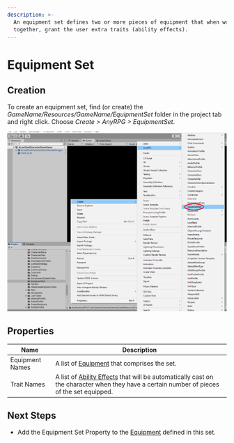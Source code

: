 ```yaml
---
description: >-
  An equipment set defines two or more pieces of equipment that when worn
  together, grant the user extra traits (ability effects).
---
```


# Equipment Set

## Creation

To create an equipment set, find (or create) the _GameName/Resources/GameName/EquipmentSet_ folder in the project tab and right click.  Choose _Create > AnyRPG > EquipmentSet_.

![](<../.gitbook/assets/image (1) (1) (1) (2).png>)



## Properties

| Name            | Description                                                                                                                                                   |
| --------------- | ------------------------------------------------------------------------------------------------------------------------------------------------------------- |
| Equipment Names | A list of [Equipment](items/equipment.md) that comprises the set.                                                                                             |
| Trait Names     | A list of [Ability Effects](ability-effects/) that will be automatically cast on the character when they have a certain number of pieces of the set equipped. |

## Next Steps

* Add the Equipment Set Property to the [Equipment](items/equipment.md) defined in this set.
